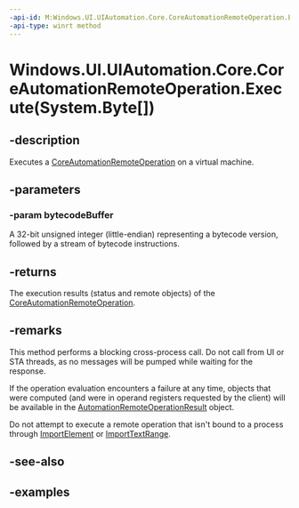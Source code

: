 ```yaml
---
-api-id: M:Windows.UI.UIAutomation.Core.CoreAutomationRemoteOperation.Execute(System.Byte[])
-api-type: winrt method
---
```


# Windows.UI.UIAutomation.Core.CoreAutomationRemoteOperation.Execute(System.Byte[])

<!--
public Windows.UI.UIAutomation.Core.AutomationRemoteOperationResult Execute (byte[] bytecodeBuffer);
-->

## -description

Executes a [CoreAutomationRemoteOperation](coreautomationremoteoperation.md) on a virtual machine.

## -parameters

### -param bytecodeBuffer

A 32-bit unsigned integer (little-endian) representing a bytecode version, followed by a stream of bytecode instructions.

## -returns

The execution results (status and remote objects) of the [CoreAutomationRemoteOperation](coreautomationremoteoperation.md).

## -remarks

This method performs a blocking cross-process call. Do not call from UI or STA threads, as no messages will be pumped while waiting for the response.

If the operation evaluation encounters a failure at any time, objects that were computed (and were in operand registers requested by the client) will be available in the [AutomationRemoteOperationResult](automationremoteoperationresult.md) object.

Do not attempt to execute a remote operation that isn't bound to a process through [ImportElement](coreautomationremoteoperation_importelement_715571657.md) or [ImportTextRange](coreautomationremoteoperation_importtextrange_726237623.md).

## -see-also

## -examples
